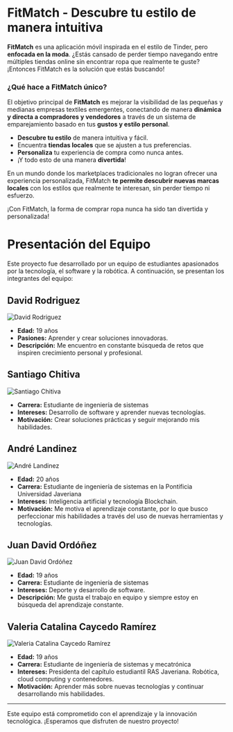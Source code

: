 # FitMatch - Descubre tu estilo de manera intuitiva

**FitMatch** es una aplicación móvil inspirada en el estilo de Tinder, pero **enfocada en la moda**. ¿Estás cansado de perder tiempo navegando entre múltiples tiendas online sin encontrar ropa que realmente te guste? ¡Entonces FitMatch es la solución que estás buscando!

### ¿Qué hace a FitMatch único?
El objetivo principal de **FitMatch** es mejorar la visibilidad de las pequeñas y medianas empresas textiles emergentes, conectando de manera **dinámica y directa a compradores y vendedores** a través de un sistema de emparejamiento basado en tus **gustos y estilo personal**. 

- **Descubre tu estilo** de manera intuitiva y fácil.
- Encuentra **tiendas locales** que se ajusten a tus preferencias.
- **Personaliza** tu experiencia de compra como nunca antes.
- ¡Y todo esto de una manera **divertida**!

En un mundo donde los marketplaces tradicionales no logran ofrecer una experiencia personalizada, FitMatch **te permite descubrir nuevas marcas locales** con los estilos que realmente te interesan, sin perder tiempo ni esfuerzo.

¡Con FitMatch, la forma de comprar ropa nunca ha sido tan divertida y personalizada!
# Presentación del Equipo

Este proyecto fue desarrollado por un equipo de estudiantes apasionados por la tecnología, el software y la robótica. A continuación, se presentan los integrantes del equipo:

## David Rodriguez
![David Rodriguez](../multimedia/david.jpg)  
- **Edad:** 19 años  
- **Pasiones:** Aprender y crear soluciones innovadoras.  
- **Descripción:** Me encuentro en constante búsqueda de retos que inspiren crecimiento personal y profesional.

## Santiago Chitiva
![Santiago Chitiva](../multimedia/chiti.jpg)  
- **Carrera:** Estudiante de ingeniería de sistemas  
- **Intereses:** Desarrollo de software y aprender nuevas tecnologías.  
- **Motivación:** Crear soluciones prácticas y seguir mejorando mis habilidades.

## André Landinez
![André Landinez](../multimedia/andre.jpg)  
- **Edad:** 20 años  
- **Carrera:** Estudiante de ingeniería de sistemas en la Pontificia Universidad Javeriana  
- **Intereses:** Inteligencia artificial y tecnología Blockchain.  
- **Motivación:** Me motiva el aprendizaje constante, por lo que busco perfeccionar mis habilidades a través del uso de nuevas herramientas y tecnologías.

## Juan David Ordóñez
![Juan David Ordóñez](../multimedia/Juanda.jpg)  
- **Edad:** 19 años  
- **Carrera:** Estudiante de ingeniería de sistemas  
- **Intereses:** Deporte y desarrollo de software.  
- **Descripción:** Me gusta el trabajo en equipo y siempre estoy en búsqueda del aprendizaje constante.

## Valeria Catalina Caycedo Ramírez
![Valeria Catalina Caycedo Ramírez](../multimedia/valka.jpg)  
- **Edad:** 19 años
- **Carrera:** Estudiante de ingeniería de sistemas y mecatrónica 
- **Intereses:** Presidenta del capítulo estudiantil RAS Javeriana. Robótica, cloud computing y contenedores.  
- **Motivación:** Aprender más sobre nuevas tecnologías y continuar desarrollando mis habilidades.

---

Este equipo está comprometido con el aprendizaje y la innovación tecnológica. ¡Esperamos que disfruten de nuestro proyecto!
